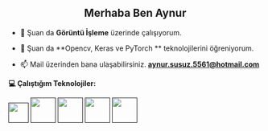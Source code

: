 <h2 align="center">Merhaba Ben Aynur  </h2>

- 🔭 Şuan da **Görüntü İşleme** üzerinde çalışıyorum.

- 🌱 Şuan da **Opencv, Keras ve PyTorch ** teknolojilerini öğreniyorum.

- 📫 Mail üzerinden bana ulaşabilirsiniz. **aynur.susuz.5561@hotmail.com**<br>


**💻 Çalıştığım Teknolojiler:**

<code><a href="" target="_blank"><img height="40" src="https://www.vectorlogo.zone/logos/python/python-official.svg"></a></code>
<code><a href="" target="_blank"><img height="50" src="https://www.vectorlogo.zone/logos/raspberrypi/raspberrypi-ar21.svg"></a></code>
<code><a href="" target="_blank"><img height="50" src="https://www.vectorlogo.zone/logos/linux/linux-ar21.svg"></a></code>
<code><a href="" target="_blank"><img height="50" src="https://www.vectorlogo.zone/logos/opencv/opencv-ar21.svg"></a></code>
<code><a href="" target="_blank"><img height="50" src="https://www.vectorlogo.zone/logos/pytorch/pytorch-ar21.svg"></a></code>

